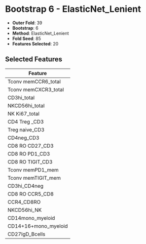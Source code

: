 # Bootstrap 6 - ElasticNet_Lenient

- **Outer Fold**: 39
- **Bootstrap**: 6
- **Method**: ElasticNet_Lenient
- **Fold Seed**: 85
- **Features Selected**: 20

## Selected Features

| Feature |
|---------|
| Tconv memCCR6_total |
| Tconv memCXCR3_total |
| CD3hi_total |
| NKCD56hi_total |
| NK Ki67_total |
| CD4 Treg _CD3 |
| Treg naive_CD3 |
| CD4neg_CD3 |
| CD8 RO CD27_CD3 |
| CD8 RO PD1_CD3 |
| CD8 RO TIGIT_CD3 |
| Tconv memPD1_mem |
| Tconv memTIGIT_mem |
| CD3hi_CD4neg |
| CD8 RO CCR5_CD8 |
| CCR4_CD8RO |
| NKCD56hi_NK |
| CD14mono_myeloid |
| CD14+16+mono_myeloid |
| CD27IgD_Bcells |
